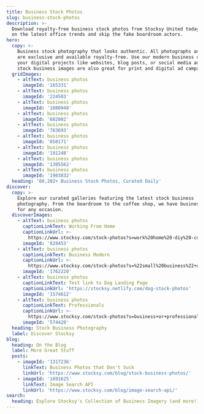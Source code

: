 ```yaml
---
title: Business Stock Photos
slug: business-stock-photos
description: >-
  Download royalty-free business stock photos from Stocksy United today. Keep up
  on the latest office trends and skip the fake boardroom actors.
hero:
  copy: >-
    Business stock photography that looks authentic. All photographs and footage
    are exclusive and available royalty-free. Use our modern business content on
    your digital projects like websites, blog posts, or social media ads. Our
    stock business images are also great for print and digital ad campaigns.
  gridImages:
    - altText: business photos
      imageId: '165331'
    - altText: business photos
      imageId: '224503'
    - altText: business photos
      imageId: '1080948'
    - altText: business photos
      imageId: '682002'
    - altText: business photos
      imageId: '783693'
    - altText: business photos
      imageId: '850171'
    - altText: business photos
      imageId: '191248'
    - altText: business photos
      imageId: '1305562'
    - altText: business photos
      imageId: '1903832'
  heading: '60,202+ Business Stock Photos, Curated Daily'
discover:
  copy: >-
    Explore our curated galleries featuring the latest stock business
    photography. From the boardroom to the coffee shop, we have business imagery
    for any occasion.
  discoverImages:
    - altText: business photos
      captionLinkText: Working From Home
      captionLinkUrl: >-
        https://www.stocksy.com/stock-photos?s=work%20home%20-diy%20-construction%20-craft%20-workout%20-farming&t=working%20from%20home&utm_source=categories
      imageId: '828453'
    - altText: business photos
      captionLinkText: Business Modern
      captionLinkUrl: >-
        https://www.stocksy.com/stock-photos?s=%22small%20business%22+or+startup+or+casual+office&sort=curated&page=1&t=business%20modern&utm_source=categories
      imageId: '1762220'
    - altText: business photos
      captionLinkText: Test link to Dog Landing Page
      captionLinkUrl: 'https://stocksy.netlify.com/dog-stock-photos'
      imageId: '1574612'
    - altText: business photos
      captionLinkText: Professionals
      captionLinkUrl: >-
        https://www.stocksy.com/stock-photos?s=business+or+professional&t=professionals
      imageId: '574420'
  heading: Stock Business Photography
  label: Discover Stocksy
blog:
  heading: On the Blog
  label: More Great Stuff
  posts:
    - imageId: '1317236'
      linkText: Business Photos that Don't Suck
      linkUrl: 'https://www.stocksy.com/blog/stock-business-photos/'
    - imageId: '1891625'
      linkText: Image Search API
      linkUrl: 'https://www.stocksy.com/blog/image-search-api/'
search:
  heading: Explore Stocksy's Collection of Business Imagery (and more!)
---
```


